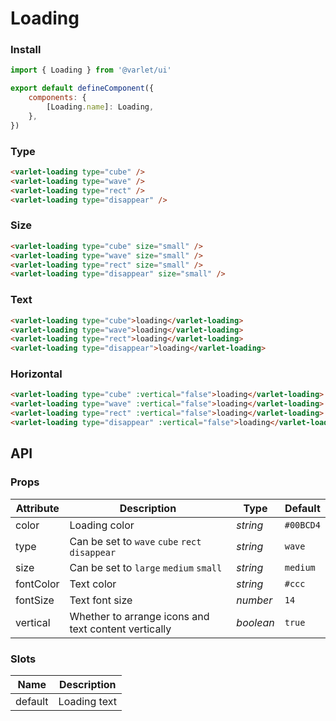 # Loading

### Install

```js
import { Loading } from '@varlet/ui'

export default defineComponent({
	components: {
		[Loading.name]: Loading,
	},
})
```

### Type

```html
<varlet-loading type="cube" />
<varlet-loading type="wave" />
<varlet-loading type="rect" />
<varlet-loading type="disappear" />
```

### Size

```html
<varlet-loading type="cube" size="small" />
<varlet-loading type="wave" size="small" />
<varlet-loading type="rect" size="small" />
<varlet-loading type="disappear" size="small" />
```

### Text

```html
<varlet-loading type="cube">loading</varlet-loading>
<varlet-loading type="wave">loading</varlet-loading>
<varlet-loading type="rect">loading</varlet-loading>
<varlet-loading type="disappear">loading</varlet-loading>
```

### Horizontal

```html
<varlet-loading type="cube" :vertical="false">loading</varlet-loading>
<varlet-loading type="wave" :vertical="false">loading</varlet-loading>
<varlet-loading type="rect" :vertical="false">loading</varlet-loading>
<varlet-loading type="disappear" :vertical="false">loading</varlet-loading>
```

## API

### Props

| Attribute | Description                                          | Type      | Default   |
| --------- | ---------------------------------------------------- | --------- | --------- |
| color     | Loading color                                        | _string_  | `#00BCD4` |
| type      | Can be set to `wave` `cube` `rect` `disappear`       | _string_  | `wave`    |
| size      | Can be set to `large` `medium` `small`               | _string_  | `medium`  |
| fontColor | Text color                                           | _string_  | `#ccc`    |
| fontSize  | Text font size                                       | _number_  | `14`      |
| vertical  | Whether to arrange icons and text content vertically | _boolean_ | `true`    |

### Slots

| Name    | Description  |
| ------- | ------------ |
| default | Loading text |
